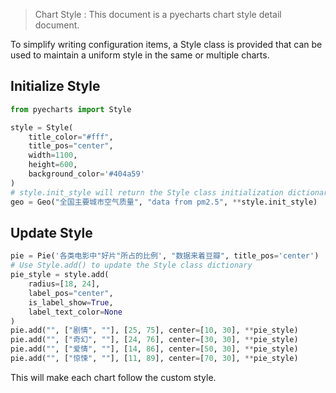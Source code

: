 > Chart Style : This document is a pyecharts chart style detail document.

To simplify writing configuration items, a Style class is provided that can be used to maintain a uniform style in the same or multiple charts.

## Initialize Style
```python
from pyecharts import Style

style = Style(
    title_color="#fff",
    title_pos="center",
    width=1100,
    height=600,
    background_color='#404a59'
)
# style.init_style will return the Style class initialization dictionary
geo = Geo("全国主要城市空气质量", "data from pm2.5", **style.init_style)
```

## Update Style
```python
pie = Pie('各类电影中"好片"所占的比例', "数据来着豆瓣", title_pos='center')
# Use Style.add() to update the Style class dictionary
pie_style = style.add(
    radius=[18, 24],
    label_pos="center",
    is_label_show=True,
    label_text_color=None
)
pie.add("", ["剧情", ""], [25, 75], center=[10, 30], **pie_style)
pie.add("", ["奇幻", ""], [24, 76], center=[30, 30], **pie_style)
pie.add("", ["爱情", ""], [14, 86], center=[50, 30], **pie_style)
pie.add("", ["惊悚", ""], [11, 89], center=[70, 30], **pie_style)
```
This will make each chart follow the custom style.
